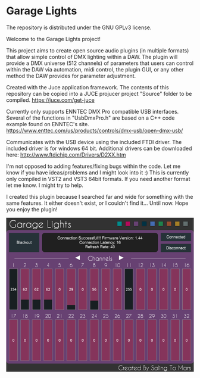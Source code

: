 # Garage Lights

The repository is distributed under the GNU GPLv3 license.

Welcome to the Garage Lights project!

This project aims to create open source audio plugins (in multiple formats) that allow simple control of DMX lighting within a DAW. The plugin will provide a DMX universe (512 channels) of parameters that users can control within the DAW via automation, midi control, the plugin GUI, or any other method the DAW provides for parameter adjustment.

Created with the Juce application framework. The contents of this repository can be copied into a JUCE projucer project "Source" folder to be compiled. https://juce.com/get-juce

Currently only supports ENNTEC DMX Pro compatible USB interfaces. Several of the functions in "UsbDmxPro.h" are based on a C++ code example found on ENNTEC's site. https://www.enttec.com/us/products/controls/dmx-usb/open-dmx-usb/

Communicates with the USB device using the included FTDI driver. The included driver is for windows 64 bit. Additional drivers can be downloaded here: http://www.ftdichip.com/Drivers/D2XX.htm


I'm not opposed to adding features/fixing bugs within the code. Let me know if you have ideas/problems and I might look into it :)
This is currently only compiled in VST2 and VST3 64bit formats. If you need another format let me know. I might try to help.

I created this plugin because I searched far and wide for something with the same features.  It either doesn't exist, or I couldn't find it... Until now. 
Hope you enjoy the plugin!

![alt text](https://github.com/spensbot/Garage-Lights/blob/master/Gui_Purple.png)

